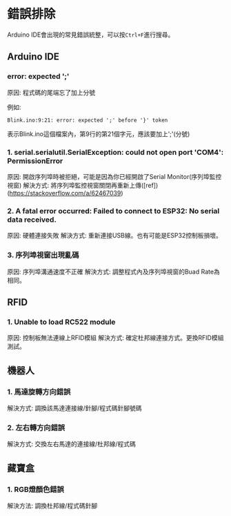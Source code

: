 # 錯誤排除
Arduino IDE會出現的常見錯誤統整，可以按`Ctrl+F`進行搜尋。

## Arduino IDE

### error: expected ';'

原因: 程式碼的尾端忘了加上分號

例如:
```
Blink.ino:9:21: error: expected ';' before '}' token
```
表示Blink.ino這個檔案內，第9行的第21個字元，應該要加上';'(分號)

### 1. serial.serialutil.SerialException: could not open port 'COM4': PermissionError

原因: 開啟序列埠時被拒絕，可能是因為你已經開啟了Serial Monitor(序列埠監控視窗)
解決方式: 將序列埠監控視窗關閉再重新上傳([ref])(https://stackoverflow.com/a/62467039)

### 2. A fatal error occurred: Failed to connect to ESP32: No serial data received.

原因: 硬體連接失敗
解決方式: 重新連接USB線。也有可能是ESP32控制板損壞。

### 3. 序列埠視窗出現亂碼

原因: 序列埠溝通速度不正確
解決方式: 調整程式內及序列埠視窗的Buad Rate為相同。

## RFID

### 1. Unable to load RC522 module

原因: 控制板無法連線上RFID模組
解決方式: 確定杜邦線連接方式。更換RFID模組測試。

## 機器人

### 1. 馬達旋轉方向錯誤

解決方式: 調換該馬達連接線/針腳/程式碼針腳號碼

### 2. 左右轉方向錯誤

解決方式: 交換左右馬達的連接線/杜邦線/程式碼

## 藏寶盒

### 1. RGB燈顏色錯誤

解決方法: 調換杜邦線/程式碼針腳
